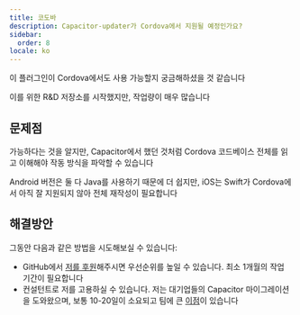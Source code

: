 ```yaml
---
title: 코도바
description: Capacitor-updater가 Cordova에서 지원될 예정인가요?
sidebar:
  order: 8
locale: ko
---
```


이 플러그인이 Cordova에서도 사용 가능할지 궁금해하셨을 것 같습니다

이를 위한 R&D 저장소를 시작했지만, 작업량이 매우 많습니다

## 문제점

가능하다는 것을 알지만, Capacitor에서 했던 것처럼 Cordova 코드베이스 전체를 읽고 이해해야 작동 방식을 파악할 수 있습니다

Android 버전은 둘 다 Java를 사용하기 때문에 더 쉽지만, iOS는 Swift가 Cordova에서 아직 잘 지원되지 않아 전체 재작성이 필요합니다

## 해결방안

그동안 다음과 같은 방법을 시도해보실 수 있습니다:

* GitHub에서 [저를 후원](https://githubcom/sponsors/riderx)해주시면 우선순위를 높일 수 있습니다. 최소 1개월의 작업 기간이 필요합니다
* 컨설턴트로 저를 고용하실 수 있습니다. 저는 대기업들의 Capacitor 마이그레이션을 도와왔으며, 보통 10-20일이 소요되고 팀에 큰 [이점](https://ionicio/resources/articles/capacitor-vs-cordova-modern-hybrid-app-development)이 있습니다